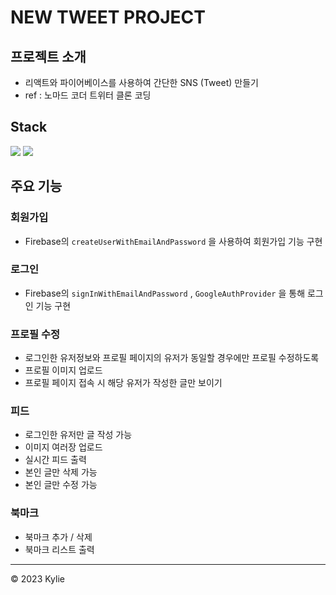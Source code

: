 # NEW TWEET PROJECT

## 프로젝트 소개
- 리액트와 파이어베이스를 사용하여 간단한 SNS (Tweet) 만들기
- ref : 노마드 코더 트위터 클론 코딩

## Stack
<img src="https://img.shields.io/badge/React-61DAFB?style=flat-square&logo=React&logoColor=white"/>
<img src="https://img.shields.io/badge/Firebase-FFCA28?style=flat-square&logo=Firebase&logoColor=white"/>

## 주요 기능
### 회원가입
- Firebase의 `createUserWithEmailAndPassword` 을 사용하여 회원가입 기능 구현
### 로그인
- Firebase의  `signInWithEmailAndPassword` , `GoogleAuthProvider` 을 통해 로그인 기능 구현

### 프로필 수정
- 로그인한 유저정보와 프로필 페이지의 유저가 동일할 경우에만 프로필 수정하도록
- 프로필 이미지 업로드 
- 프로필 페이지 접속 시 해당 유저가 작성한 글만 보이기

### 피드
- 로그인한 유저만 글 작성 가능
- 이미지 여러장 업로드 
- 실시간 피드 출력
- 본인 글만 삭제 가능
- 본인 글만 수정 가능

### 북마크
- 북마크 추가 / 삭제
- 북마크 리스트 출력

---
© 2023 Kylie